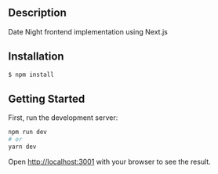 ## Description

Date Night frontend implementation using Next.js

## Installation

```bash
$ npm install
```

## Getting Started

First, run the development server:

```bash
npm run dev
# or
yarn dev
```

Open [http://localhost:3001](http://localhost:3001) with your browser to see the result.
